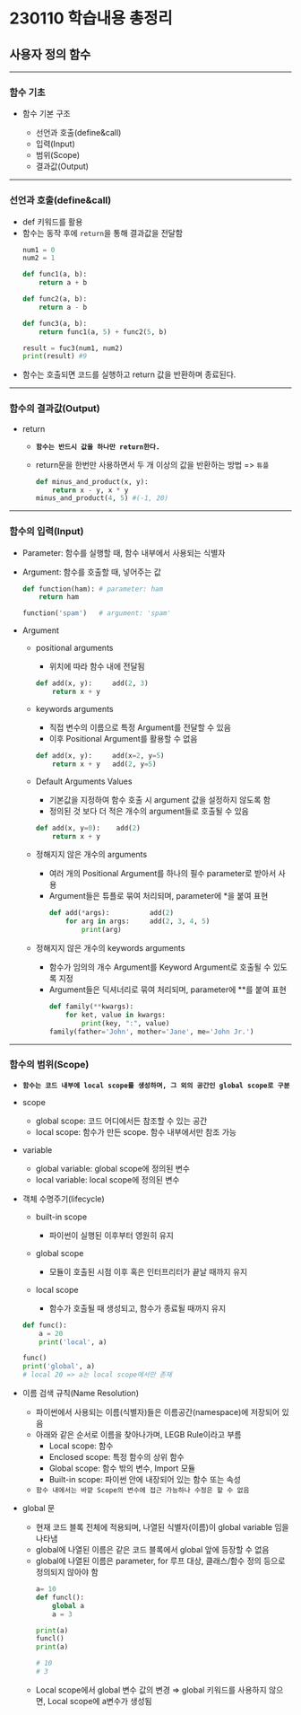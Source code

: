 # 230110 학습내용 총정리

## 사용자 정의 함수
---
### 함수 기초

- 함수 기본 구조

    - 선언과 호출(define&call)
    - 입력(Input)
    - 범위(Scope)
    - 결과값(Output)

---

### 선언과 호출(define&call)

- def 키워드를 활용
- 함수는 동작 후에 `return`을 통해 결과값을 전달함
    ```python
    num1 = 0
    num2 = 1

    def func1(a, b):
        return a + b
    
    def func2(a, b):
        return a - b
    
    def func3(a, b):
        return func1(a, 5) + func2(5, b)
    
    result = fuc3(num1, num2)
    print(result) #9
    ```
- 함수는 호출되면 코드를 실행하고 return 값을 반환하며 종료된다.

---

### 함수의 결과값(Output)

- return

    - **`함수는 반드시 값을 하나만 return한다.`**
    - return문을 한번만 사용하면서 두 개 이상의 값을 반환하는 방법 => `튜플`

        ```python
        def minus_and_product(x, y):
            return x - y, x * y
        minus_and_product(4, 5) #(-1, 20)
        ```

---

### 함수의 입력(Input)

- Parameter: 함수를 실행할 때, 함수 내부에서 사용되는 식별자
- Argument: 함수를 호출할 때, 넣어주는 값

    ```python
    def function(ham): # parameter: ham
        return ham
    
    function('spam')   # argument: 'spam'
    ```

- Argument
    - positional arguments
        - 위치에 따라 함수 내에 전달됨
        ```python
        def add(x, y):     add(2, 3)
            return x + y
        ```
    
    - keywords arguments
        - 직접 변수의 이름으로 특정 Argument를 전달할 수 있음
        - 이후 Positional Argument를 활용할 수 없음
        ``` python
        def add(x, y):     add(x=2, y=5)
            return x + y   add(2, y=5)
        ```

    - Default Arguments Values
        - 기본값을 지정하여 함수 호출 시 argument 값을 설정하지 않도록 함
        - 정의된 것 보다 더 적은 개수의 argument들로 호출될 수 있음
        ```python
        def add(x, y=0):    add(2)
            return x + y
        ```

    - 정해지지 않은 개수의 arguments

        - 여러 개의 Positional Argument를 하나의 필수 parameter로 받아서 사용
        - Argument들은 튜플로 묶여 처리되며, parameter에 *을 붙여 표현
            ```python
            def add(*args):          add(2)
                for arg in args:     add(2, 3, 4, 5)
                    print(arg)
            ```

    - 정해지지 않은 개수의 keywords arguments

        - 함수가 임의의 개수 Argument를 Keyword Argument로 호출될 수 있도록 지정
        - Argument들은 딕셔너리로 묶여 처리되며, parameter에 **를 붙여 표현
            ```python
            def family(**kwargs):
                for ket, value in kwargs:
                    print(key, ":", value)
            family(father='John', mother='Jane', me='John Jr.')
            ```

---

### 함수의 범위(Scope)

- **`함수는 코드 내부에 local scope를 생성하며, 그 외의 공간인 global scope로 구분`**

- scope
    - global scope: 코드 어디에서든 참조할 수 있는 공간
    - local scope: 함수가 만든 scope. 함수 내부에서만 참조 가능

- variable
    - global variable: global scope에 정의된 변수
    - local variable: local scope에 정의된 변수

- 객체 수명주기(lifecycle)
    
    - built-in scope
        - 파이썬이 실행된 이후부터 영원히 유지

    - global scope
        - 모듈이 호출된 시점 이후 혹은 인터프리터가 끝날 때까지 유지

    - local scope
        - 함수가 호출될 때 생성되고, 함수가 종료될 때까지 유지

    ```python
    def func():
        a = 20
        print('local', a)
    
    func()
    print('global', a)
    # local 20 => a는 local scope에서만 존재
    ```

- 이름 검색 규칙(Name Resolution)

    - 파이썬에서 사용되는 이름(식별자)들은 이름공간(namespace)에 저장되어 있음
    - 아래와 같은 순서로 이름을 찾아나가며, LEGB Rule이라고 부름
        - Local scope: 함수
        - Enclosed scope: 특정 함수의 상위 함수
        - Global scope: 함수 밖의 변수, Import 모듈
        - Built-in scope: 파이썬 안에 내장되어 있는 함수 또는 속성
    - `함수 내에서는 바깥 Scope의 변수에 접근 가능하나 수정은 할 수 없음`

- global 문

    - 현재 코드 블록 전체에 적용되며, 나열된 식별자(이름)이 global variable 임을 나타냄
    - global에 나열된 이름은 같은 코드 블록에서 global 앞에 등장할 수 없음
    - global에 나열된 이름은 parameter, for 루프 대상, 클래스/함수 정의 등으로 정의되지 않아야 함
        ```python
        a= 10
        def funcl():
            global a
            a = 3
        
        print(a)
        funcl()
        print(a)

        # 10
        # 3
        ```
    - Local scope에서 global 변수 값의 변경 ⇒ global 키워드를 사용하지 않으면, Local scope에 a변수가 생성됨
